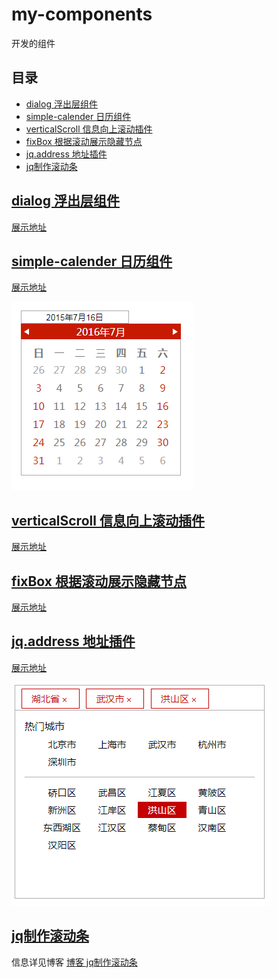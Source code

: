 # my-components
开发的组件


## 目录
* [dialog 浮出层组件](#dialog)
* [simple-calender 日历组件](#simple-calender)
* [verticalScroll 信息向上滚动插件](#verticalScroll)
* [fixBox 根据滚动展示隐藏节点](#fixBox)
* [jq.address 地址插件](#jq.address)
* [jq制作滚动条](#jq制作滚动条)

## <a id="dialog" href="dialog">dialog 浮出层组件</a>
[展示地址](https://emloxe.github.io/my-components/dialog/index.html)


## <a id="simple-calender" href="simple-calender">simple-calender 日历组件</a>
[展示地址](https://emloxe.github.io/my-components/simple-calender/)

![images](./calender.png)

## <a id="verticalScroll" href="verticalScroll">verticalScroll  信息向上滚动插件</a>
[展示地址](https://emloxe.github.io/my-components/verticalScroll/index.html)

## <a id="fixBox" href="fixBox">fixBox  根据滚动展示隐藏节点</a> 
[展示地址](https://emloxe.github.io/my-components/fixBox/index.html)


## <a id="jq.address" href="jq.address">jq.address 地址插件</a> 
[展示地址](https://emloxe.github.io/my-components/jq.address/)

![images](./address.png)


## <a id="jq.address" href="javascript:;">jq制作滚动条</a> 
信息详见博客
[博客 jq制作滚动条](https://emloxe.github.io/2017/05/04/jq%E5%88%B6%E4%BD%9C%E6%BB%9A%E5%8A%A8%E6%9D%A1/)
